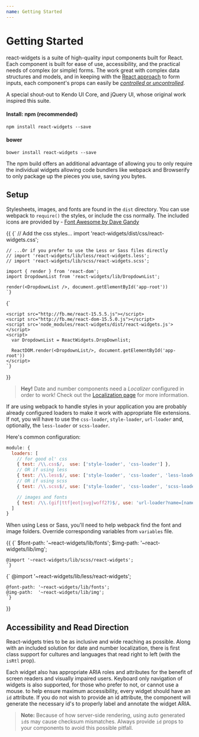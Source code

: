 ```yaml
---
name: Getting Started
---
```


# Getting Started

react-widgets is a suite of high-quality input components built for React. Each component is built for ease of use,
accessibility, and the practical needs of complex (or simple) forms. The work great with complex data
structures and models, and in keeping with the [React approach](http://facebook.github.io/react/docs/forms.html#controlled-components) to form inputs,
each component's props can easily be [_controlled_ or _uncontrolled_](/react-widgets/controllables/).

A special shout-out to Kendo UI Core, and jQuery UI, whose original work inspired this suite.

<div className='row'>
<div className='col-sm-6'>
<h4>Install: npm (recommended)</h4>
<pre><code>npm install react-widgets --save</code></pre>
</div>
<div className='col-sm-6'>
<h4>bower</h4>
<pre><code>bower install react-widgets --save</code></pre>
</div>
</div>

The npm build offers an additional advantage of allowing you to only require the individual widgets allowing code
bundlers like webpack and Browserify to only package up the pieces you use, saving you bytes.

## Setup

Stylesheets, images, and fonts are found in the `dist` directory. You can use webpack to `require()` the styles,
or include the css normally. The included icons are provided by - [Font Awesome by Dave Gandy](http://fontawesome.io)

{{ <TabbedCodeBlock>
  <Tab title="webpack">
    {`
    // Add the css styles...
    import 'react-widgets/dist/css/react-widgets.css';

    // ...Or if you prefer to use the Less or Sass files directly
    // import 'react-widgets/lib/less/react-widgets.less';
    // import 'react-widgets/lib/scss/react-widgets.scss';

    import { render } from 'react-dom';
    import DropdownList from 'react-widgets/lib/DropdownList';

    render(<DropdownList />, document.getElementById('app-root'))
    `}
  </Tab>
  <Tab title="browser globals">
    {`
    <link href="dist/css/react-widgets.css" rel="stylesheet"/>

    <script src="http://fb.me/react-15.5.5.js"></script>
    <script src="http://fb.me/react-dom-15.5.0.js"></script>
    <script src='node_modules/react-widgets/dist/react-widgets.js'></script>
    <script>
      var DropdownList = ReactWidgets.DropDownlist;

      ReactDOM.render(<DropdownList/>, document.getElementById('app-root'))
    </script>
    `}
  </Tab>
</TabbedCodeBlock> }}


> **Hey!** Date and number components need a *Localizer* configured in order to work!
> Check out the [Localization page](/react-widgets/localization/) for more information.

If are using webpack to handle styles in your application you are probably already configured
loaders to make it work with appropriate file extensions. If not, you will have to use
the `css-loader`, `style-loader`, `url-loader` and, optionally, the `less-loader` or
`scss-loader`.

Here's common configuration:

```js
module: {
  loaders: [
    // for good ol' css
    { test: /\\.css$/,  use: ['style-loader', 'css-loader'] },
    // OR if using less
    { test: /\\.less$/, use: ['style-loader', 'css-loader', 'less-loader'] },
    // OR if using scss
    { test: /\\.scss$/, use: ['style-loader', 'css-loader', 'scss-loader'] },

    // images and fonts
    { test: /\\.(gif|ttf|eot|svg|woff2?)$/, use: 'url-loader?name=[name].[ext]'},
  ]
}
```

When using Less or Sass, you'll need to help webpack find the font and image folders.
Override corresponding variables from `variables` file.

{{ <TabbedCodeBlock>
  <Tab title="Sass" lang="text/x-scss">
    {`
    $font-path: '~react-widgets/lib/fonts';
    $img-path:  '~react-widgets/lib/img';

    @import '~react-widgets/lib/scss/react-widgets';
    `}
  </Tab>
  <Tab title="Less" lang="text/x-less">
    {`
    @import '~react-widgets/lib/less/react-widgets';

    @font-path: '~react-widgets/lib/fonts';
    @img-path:  '~react-widgets/lib/img';
    `}
  </Tab>
</TabbedCodeBlock> }}

## Accessibility and Read Direction

React-widgets tries to be as inclusive and wide reaching as possible. Along with an included solution for
date and number localization, there is first class support for cultures and languages that read
right to left (with the `isRtl` prop).

Each widget also has appropriate ARIA roles and attributes for the benefit of screen readers and visually
impaired users. Keyboard only navigation of widgets is also supported, for those who prefer to not,
or cannot use a mouse. to help ensure maximum accessibility, every widget should have
an `id` attribute. If you do not wish to provide an id attribute, the component will generate
the necessary id's to properly label and annotate the widget ARIA.

> **Note:** Because of how server-side rendering, using auto generated `id`s may
> cause checksum mismatches. Always provide `id` props to your components to avoid this possible pitfall.

